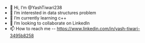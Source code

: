 - 👋 Hi, I’m @YashTiwari238
- 👀 I’m interested in data structures problem 
- 🌱 I’m currently learning c++
- 💞️ I’m looking to collaborate on LinkedIn 
- 📫 How to reach me -- https://www.linkedin.com/in/yash-tiwari-3495b8258 

<!---
YashTiwari238/YashTiwari238 is a ✨ special ✨ repository because its `README.md` (this file) appears on your GitHub profile.
You can click the Preview link to take a look at your changes.
--->
